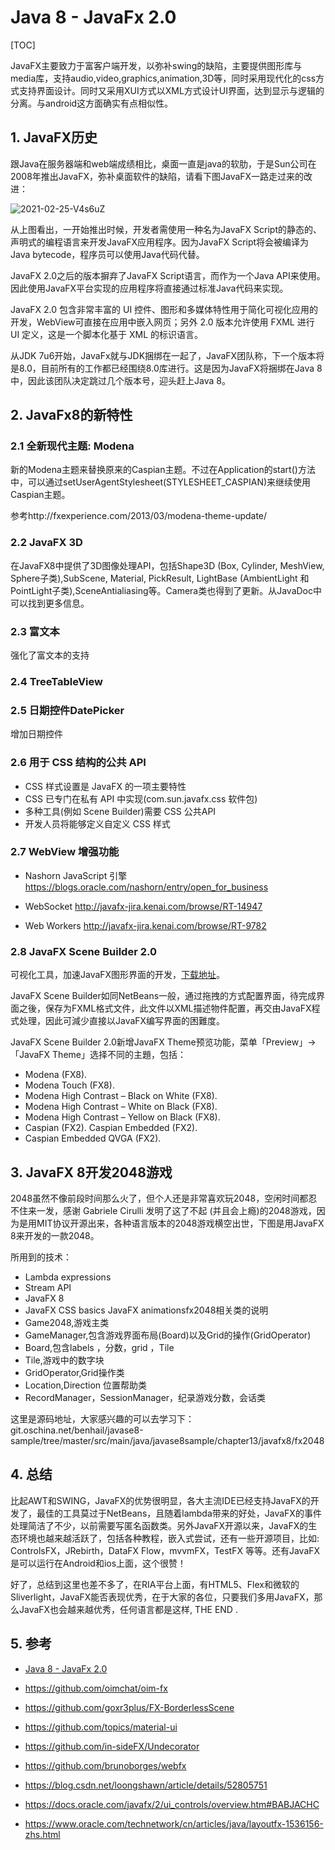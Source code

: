 # Java 8 - JavaFx 2.0

[TOC]



JavaFX主要致力于富客户端开发，以弥补swing的缺陷，主要提供图形库与media库，支持audio,video,graphics,animation,3D等，同时采用现代化的css方式支持界面设计。同时又采用XUI方式以XML方式设计UI界面，达到显示与逻辑的分离。与android这方面确实有点相似性。

## 1. JavaFX历史

跟Java在服务器端和web端成绩相比，桌面一直是java的软肋，于是Sun公司在2008年推出JavaFX，弥补桌面软件的缺陷，请看下图JavaFX一路走过来的改进：

![2021-02-25-V4s6uZ](https://image.ldbmcs.com/2021-02-25-V4s6uZ.jpg)

从上图看出，一开始推出时候，开发者需使用一种名为JavaFX Script的静态的、声明式的编程语言来开发JavaFX应用程序。因为JavaFX Script将会被编译为Java bytecode，程序员可以使用Java代码代替。

JavaFX 2.0之后的版本摒弃了JavaFX Script语言，而作为一个Java API来使用。因此使用JavaFX平台实现的应用程序将直接通过标准Java代码来实现。

JavaFX 2.0 包含非常丰富的 UI 控件、图形和多媒体特性用于简化可视化应用的开发，WebView可直接在应用中嵌入网页；另外 2.0 版本允许使用 FXML 进行 UI 定义，这是一个脚本化基于 XML 的标识语言。

从JDK 7u6开始，JavaFx就与JDK捆绑在一起了，JavaFX团队称，下一个版本将是8.0，目前所有的工作都已经围绕8.0库进行。这是因为JavaFX将捆绑在Java 8中，因此该团队决定跳过几个版本号，迎头赶上Java 8。

## 2. JavaFx8的新特性

### 2.1 全新现代主题: Modena

新的Modena主题来替换原来的Caspian主题。不过在Application的start()方法中，可以通过setUserAgentStylesheet(STYLESHEET_CASPIAN)来继续使用Caspian主题。

参考http://fxexperience.com/2013/03/modena-theme-update/

### 2.2 JavaFX 3D

在JavaFX8中提供了3D图像处理API，包括Shape3D (Box, Cylinder, MeshView, Sphere子类),SubScene, Material, PickResult, LightBase (AmbientLight 和PointLight子类),SceneAntialiasing等。Camera类也得到了更新。从JavaDoc中可以找到更多信息。

### 2.3 富文本

强化了富文本的支持

### 2.4 TreeTableView

### 2.5 日期控件DatePicker

增加日期控件

### 2.6 用于 CSS 结构的公共 API

- CSS 样式设置是 JavaFX 的一项主要特性
- CSS 已专门在私有 API 中实现(com.sun.javafx.css 软件包)
- 多种工具(例如 Scene Builder)需要 CSS 公共API 
- 开发人员将能够定义自定义 CSS 样式

### 2.7 WebView 增强功能

- Nashorn JavaScript 引擎 https://blogs.oracle.com/nashorn/entry/open_for_business

- WebSocket http://javafx-jira.kenai.com/browse/RT-14947
- Web Workers http://javafx-jira.kenai.com/browse/RT-9782

### 2.8 JavaFX Scene Builder 2.0

可视化工具，加速JavaFX图形界面的开发，[下载地址]()。

JavaFX Scene Builder如同NetBeans一般，通过拖拽的方式配置界面，待完成界面之後，保存为FXML格式文件，此文件以XML描述物件配置，再交由JavaFX程式处理，因此可減少直接以JavaFX编写界面的困難度。

JavaFX Scene Builder 2.0新增JavaFX Theme预览功能，菜单「Preview」→「JavaFX Theme」选择不同的主題，包括：

- Modena (FX8). 
- Modena Touch (FX8). 
- Modena High Contrast – Black on White (FX8). 
- Modena High Contrast – White on Black (FX8). 
- Modena High Contrast – Yellow on Black (FX8). 
- Caspian (FX2). Caspian Embedded (FX2). 
- Caspian Embedded QVGA (FX2). 

## 3. JavaFX 8开发2048游戏

2048虽然不像前段时间那么火了，但个人还是非常喜欢玩2048，空闲时间都忍不住来一发，感谢 Gabriele Cirulli 发明了这了不起 (并且会上瘾)的2048游戏，因为是用MIT协议开源出来，各种语言版本的2048游戏横空出世，下图是用JavaFX 8来开发的一款2048。

所用到的技术：

- Lambda expressions
- Stream API
- JavaFX 8
- JavaFX CSS basics JavaFX animationsfx2048相关类的说明
- Game2048,游戏主类
- GameManager,包含游戏界面布局(Board)以及Grid的操作(GridOperator) 
- Board,包含labels ，分数，grid ，Tile 
- Tile,游戏中的数字块
- GridOperator,Grid操作类 
- Location,Direction 位置帮助类 
- RecordManager，SessionManager，纪录游戏分数，会话类

这里是源码地址，大家感兴趣的可以去学习下：git.oschina.net/benhail/javase8-sample/tree/master/src/main/java/javase8sample/chapter13/javafx8/fx2048

## 4. 总结

比起AWT和SWING，JavaFX的优势很明显，各大主流IDE已经支持JavaFX的开发了，最佳的工具莫过于NetBeans，且随着lambda带来的好处，JavaFX的事件处理简洁了不少，以前需要写匿名函数类。另外JavaFX开源以来，JavaFX的生态环境也越来越活跃了，包括各种教程，嵌入式尝试，还有一些开源项目，比如: ControlsFX，JRebirth，DataFX Flow，mvvmFX，TestFX 等等。还有JavaFX是可以运行在Android和ios上面，这个很赞！

好了，总结到这里也差不多了，在RIA平台上面，有HTML5、Flex和微软的Sliverlight，JavaFX能否表现优秀，在于大家的各位，只要我们多用JavaFX，那么JavaFX也会越来越优秀，任何语言都是这样, THE END .

## 5. 参考

- [Java 8 - JavaFx 2.0](https://www.pdai.tech/md/java/java8/java8-javafx.html)

- https://github.com/oimchat/oim-fx
- https://github.com/goxr3plus/FX-BorderlessScene
- https://github.com/topics/material-ui
- https://github.com/in-sideFX/Undecorator
- https://github.com/brunoborges/webfx
- https://blog.csdn.net/loongshawn/article/details/52805751
- https://docs.oracle.com/javafx/2/ui_controls/overview.htm#BABJACHC
- https://www.oracle.com/technetwork/cn/articles/java/layoutfx-1536156-zhs.html